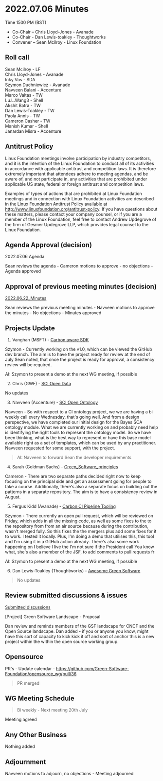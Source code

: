 # 2022.07.06 Minutes

Time 1500 PM (BST)

- Co-Chair – Chris Lloyd-Jones - Avanade
- Co-Chair - Dan Lewis-toakley - Thoughtworks
- Convener – Sean Mcilroy - Linux Foundation
  
## Roll call 

Sean Mcilroy - LF<br>
Chris Lloyd-Jones - Avanade<br>
Inky Vos - SDA <br>
Szymon Duchniewicz - Avanade <br>
Navveen Balani - Accenture <br>
Marco Valtas - TW <br>
Lu.L.Wang3 - Shell <br>
Akshit Batra - TW<br>
Dan Lewis-Toakley - TW <br>
Paola Annis - TW<br>
Cameron Casher - TW <br>
Manish Kumar - Shell <br>
Janardan Misra - Accenture<br>
  
## Antitrust Policy
Linux Foundation meetings involve participation by industry competitors, and it is the intention of the Linux Foundation to conduct 
all of its activities in accordance with applicable antitrust and competition laws. 
It is therefore extremely important that attendees adhere to meeting agendas, and be aware of, and not participate in, any activities 
that are prohibited under applicable US state, federal or foreign antitrust and competition laws.

Examples of types of actions that are prohibited at Linux Foundation meetings and in connection with Linux Foundation activities are 
described in the Linux Foundation Antitrust Policy available at http://www.linuxfoundation.org/antitrust-policy. 
If you have questions about these matters, please contact your company counsel, or if you are a member of the Linux Foundation, 
feel free to contact Andrew Updegrove of the firm of Gesmer Updegrove LLP, which provides legal counsel to the Linux Foundation.
  
## Agenda Approval (decision) 

2022.07.06 Agenda

Sean reviews the agenda - Cameron motions to approve - no objections - Agenda approved
  
## Approval of previous meeting minutes (decision)

[2022.06.22_Minutes](https://github.com/Green-Software-Foundation/opensource_wg/edit/main/Agenda_Minutes/2022.06.22_Agenda.md)

Sean reviews the previous meeting minutes - Navveen motions to approve the minutes - No objections - Minutes approved

## Projects Update

1. Vanghan (MSFT) - [Carbon aware SDK](https://github.com/Green-Software-Foundation/carbon-aware-sdk)

Szymon - Currently working on the v1.0, which can be viewed the GitHub dev branch. The aim is to have the project ready for review at the end of July
Sean noted, that once the project is ready for approval, a consistency review will be required.

AI: Szymon to present a demo at the next WG meeting, if possible

2. Chris (GWF) - [SCI Open Data](https://github.com/Green-Software-Foundation/sci-data)

No updates

3. Navveen (Accenture) - [SCI Open Ontology](https://docs.google.com/document/d/1wPIMHOGxvaDH743CT0upf2AVR9pXwl6v/edit?usp=sharing&ouid=109368751668006670411&rtpof=true&sd=true)

Navveen - So with respect to a CI ontology project, we we are having a bi weekly call every Wednesday, that's going well. And from a design perspective, we have completed our initial design for the Bayes SCA ontology module. What we are currently working on and probably need help is identifying the right tools to represent the ontology model. So we have been thinking, what is the best way to represent or have this base model available right as a set of templates, which can be used by any practitioner. 
<br>
Navveen requested for some support, with the project.

> AI: Navveen to forward Sean the developer requirements

4. Sarah (Goldman Sachs) - [Green_Software_principles](https://github.com/Green-Software-Foundation/Green_Software_principles)

Cameron - There are two separate paths decided right now to keep focusing on the principal side and get an assessment going for people to take a course. 
Additionally, there's also a separate focus on building out the patterns in a separate repository. The aim is to have a consistency review in August.

5. Fergus Kidd (Avanade) - [Carbon CI Pipeline Tooling](https://github.com/Green-Software-Foundation/Carbon_CI_Pipeline_Tooling)

Szymon - There currently an open pull request, which will be reviewed on Friday, which adds in all the missing code, as well as some fixes to the to the repository from from an air source because during the contribution, wasn't merged fully. 
So this fixes the the mergers plus add some fixes for it to work. I tested it locally. Plus, I'm doing a demo that utilises this, this tool and I'm using it in a GitHub action already. 
There's also some work happening on I believe I live the I'm not sure if the President call You know what, she's also a member of the JSF, to add comments to pull requests fr

AI: Szymon to present a demo at the next WG meeting, if possible

6. Dan Lewis-Toakley (Thoughtworks) - [Awesome Green Software](https://github.com/Green-Software-Foundation/awesome-green-software/tree/dev)

> No updates

## Review submitted discussions & issues

[Submitted discussions](https://github.com/Green-Software-Foundation/innovation_wg/discussions)

[Project] Green Software Landscape - Proposal

Dan review and reminds members of the GSF landscape for CNCF and the Open Source landscape. Dan added - if you or anyone you know, might have this sort of capacity to kick kick it off and sort of anchor this is a new project within the within the open source working group. 

## Opensource

PR's - Update calendar - https://github.com/Green-Software-Foundation/opensource_wg/pull/36
> PR merged

## WG Meeting Schedule

> Bi weekly - Next meeting 20th July

Meeting agreed

## Any Other Business

Nothing added

## Adjournment

Navveen motions to adjourn, no objections - Meeting adjourned
